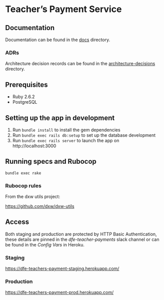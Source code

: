 # Teacher’s Payment Service

## Documentation
Documentation can be found in the [docs](docs) directory.

### ADRs
Architecture decision records can be found in the [architecture-decisions](docs/architecture-decisions) directory.



## Prerequisites
- Ruby 2.6.2
- PostgreSQL

## Setting up the app in development

1. Run `bundle install` to install the gem dependencies
2. Run `bundle exec rails db:setup` to set up the database development
3. Run `bundle exec rails server` to launch the app on http://localhost:3000

## Running specs and Rubocop

```bundle exec rake```

### Rubocop rules
From the dxw utils project:

https://github.com/dxw/dxw-utils

## Access
Both staging and production are protected by HTTP Basic Authentication, these details are pinned in the *dfe-teacher-payments* slack channel or can be found in the *Config Vars* in Heroku.

### Staging

https://dfe-teachers-payment-staging.herokuapp.com/

### Production

https://dfe-teachers-payment-prod.herokuapp.com/
